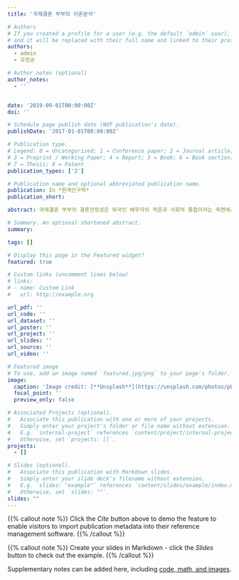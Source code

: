 ```yaml
---
title: '국제결혼 부부의 이혼분석'

# Authors
# If you created a profile for a user (e.g. the default `admin` user), write the username (folder name) here
# and it will be replaced with their full name and linked to their profile.
authors:
  - admin
  - 유정균

# Author notes (optional)
author_notes:
  - ''


date: '2019-09-01T00:00:00Z'
doi: ''

# Schedule page publish date (NOT publication's date).
publishDate: '2017-01-01T00:00:00Z'

# Publication type.
# Legend: 0 = Uncategorized; 1 = Conference paper; 2 = Journal article;
# 3 = Preprint / Working Paper; 4 = Report; 5 = Book; 6 = Book section;
# 7 = Thesis; 8 = Patent
publication_types: ['2']

# Publication name and optional abbreviated publication name.
publication: In *한국인구학* 
publication_short: 

abstract: 국제결혼 부부의 결혼안정성은 외국인 배우자의 적응과 사회적 통합이라는 측면에서 중요한의미를 갖는다. 이 논문은 우리 사회에서 한국인과 외국인의 결합으로 구성된 국제결혼 부부의결혼안정성이 한국인끼리 결합된 한국인 부부와 구별되는지를 확인하고 그 인과관계를 좀 더이해하기 위한 것이다. 2010-2016년 혼인과 이혼 동태통계 원자료를 활용하여 2010년 결혼코호트를 대상으로 이혼까지 걸린 시간을 이산시간위험모형(discrete-time hazard model)을 통해 분석하였다. 분석결과 남편 또는 아내의 출생국적이 한국이 아닌 외국일 경우 각각 양측 모두 한국인인 부부에 비해 이혼위험이 높은 것으로 나타났다. 남편 보다는 아내가 외국인일 경우 이혼위험이 상대적으로 더 높았으며, 남편과 아내의 교육수준과 혼인연령을 고려할 경우 두 집단의이혼위험 차이가 크게 감소하였다. 특히 외국인 남편과 아내의 출신 국적별로 세분화하였을 때, 남편의 출생국적이 미국, 아내의 출생국적인 베트남이나 캄보디아인 경우 한국인 남편과 아내보다 오히려 더 낮은 이혼위험을 갖는 것으로 나타났다. 논문의 결과는 국제결혼이 당연히 높은이혼위험과 연관되는 것은 아니며 출신국적과 혼인연령, 교육수준 등 다양한 요인을 함께 고려해야 함을 재확인시켜주고 있다.

# Summary. An optional shortened abstract.
summary: 

tags: []

# Display this page in the Featured widget?
featured: true

# Custom links (uncomment lines below)
# links:
# - name: Custom Link
#   url: http://example.org

url_pdf: ''
url_code: ''
url_dataset: ''
url_poster: ''
url_project: ''
url_slides: ''
url_source: ''
url_video: ''

# Featured image
# To use, add an image named `featured.jpg/png` to your page's folder.
image:
  caption: 'Image credit: [**Unsplash**](https://unsplash.com/photos/pLCdAaMFLTE)'
  focal_point: ''
  preview_only: false

# Associated Projects (optional).
#   Associate this publication with one or more of your projects.
#   Simply enter your project's folder or file name without extension.
#   E.g. `internal-project` references `content/project/internal-project/index.md`.
#   Otherwise, set `projects: []`.
projects:
  - []

# Slides (optional).
#   Associate this publication with Markdown slides.
#   Simply enter your slide deck's filename without extension.
#   E.g. `slides: "example"` references `content/slides/example/index.md`.
#   Otherwise, set `slides: ""`.
slides: ""
---
```


{{% callout note %}}
Click the _Cite_ button above to demo the feature to enable visitors to import publication metadata into their reference management software.
{{% /callout %}}

{{% callout note %}}
Create your slides in Markdown - click the _Slides_ button to check out the example.
{{% /callout %}}

Supplementary notes can be added here, including [code, math, and images](https://wowchemy.com/docs/writing-markdown-latex/).
